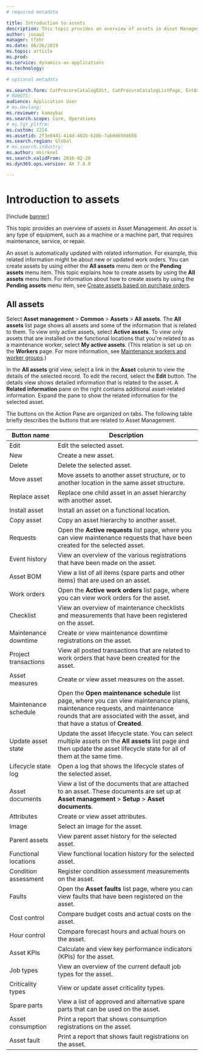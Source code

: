 ```yaml
---
# required metadata

title: Introduction to assets
description: This topic provides an overview of assets in Asset Management.
author: josaw1
manager: tfehr
ms.date: 06/26/2019
ms.topic: article
ms.prod: 
ms.service: dynamics-ax-applications
ms.technology: 

# optional metadata

ms.search.form: CatProcureCatalogEdit, CatProcureCatalogListPage, EntAssetTimeline, EntAssetObjectTableLookup
# ROBOTS: 
audience: Application User
# ms.devlang: 
ms.reviewer: kamaybac
ms.search.scope: Core, Operations
# ms.tgt_pltfrm: 
ms.custom: 2214
ms.assetid: 2f3e0441-414d-402b-b28b-7ab0d650d658
ms.search.region: Global
# ms.search.industry: 
ms.author: mkirknel
ms.search.validFrom: 2016-02-28
ms.dyn365.ops.version: AX 7.0.0

---
```


# Introduction to assets

[!include [banner](../../includes/banner.md)]

 

This topic provides an overview of assets in Asset Management. An *asset* is any type of equipment, such as a machine or a machine part, that requires maintenance, service, or repair.

An asset is automatically updated with related information. For example, this related information might be about new or updated work orders. You can create assets by using either the **All assets** menu item or the **Pending assets** menu item. This topic explains how to create assets by using the **All assets** menu item. For information about how to create assets by using the **Pending assets** menu item, see [Create assets based on purchase orders](../objects/create-objects-based-on-purchase-orders.md).

## All assets

Select **Asset management** \> **Common** \> **Assets** \> **All assets**. The **All assets** list page shows all assets and some of the information that is related to them. To view only active assets, select **Active assets**. To view only assets that are installed on the functional locations that you're related to as a maintenance worker, select **My active assets**. (This relation is set up on the **Workers** page. For more information, see [Maintenance workers and worker groups](../setup-for-objects/workers-and-worker-groups.md).)

In the **All assets** grid view, select a link in the **Asset** column to view the details of the selected record. To edit the record, select the **Edit** button. The details view shows detailed information that is related to the asset. A **Related information** pane on the right contains additional asset-related information. Expand the pane to show the related information for the selected asset.

The buttons on the Action Pane are organized on tabs. The following table briefly describes the buttons that are related to Asset Management.

| Button name          | Description                                                                                                                                                       |
|----------------------|-------------------------------------------------------------------------------------------------------------------------------------------------------------------|
| Edit                 | Edit the selected asset.                                                                                                                                         |
| New                  | Create a new asset.                                                                                                                                                |
| Delete               | Delete the selected asset.                                                                                                                                       |
| Move asset           | Move assets to another asset structure, or to another location in the same asset structure.                                                                                         |
| Replace asset        | Replace one child asset in an asset hierarchy with another asset.                                                                                                  |
| Install asset        | Install an asset on a functional location.                                                                                                                          |
| Copy asset           | Copy an asset hierarchy to another asset.                                                                                                                          |
| Requests             | Open the **Active requests** list page, where you can view maintenance requests that have been created for the selected asset.                                                                         |
| Event history        | View an overview of the various registrations that have been made on the asset.                                                                                                         |
| Asset BOM            | View a list of all items (spare parts and other items) that are used on an asset.                                                                                  |
| Work orders          | Open the **Active work orders** list page, where you can view work orders for the asset.                                                                                        |
| Checklist            | View an overview of maintenance checklists and measurements that have been registered on the asset.                                                                                                 |
| Maintenance downtime | Create or view maintenance downtime registrations on the asset.                                                                                                       |
| Project transactions | View all posted transactions that are related to work orders that have been created for the asset.                                                                                       |
| Asset measures       | Create or view asset measures on the asset.                                                                                                               |
| Maintenance schedule | Open the **Open maintenance schedule** list page, where you can view maintenance plans, maintenance requests, and maintenance rounds that are associated with the asset, and that have a status of **Created**. |
| Update asset state   | Update the asset lifecycle state. You can select multiple assets on the **All assets** list page and then update the asset lifecycle state for all of them at the same time.              |
| Lifecycle state log  | Open a log that shows the lifecycle states of the selected asset.                                                                                                                 |
| Asset documents      | View a list of the documents that are attached to an asset. These documents are set up at **Asset management** \> **Setup** \> **Asset documents**.                 |
| Attributes           | Create or view asset attributes.                                                                                                                             |
| Image                | Select an image for the asset.                                                                                                                                   |
| Parent assets        | View parent asset history for the selected asset.                                                                                                                |
| Functional locations | View functional location history for the selected asset.                                                                                                          |
| Condition assessment | Register condition assessment measurements on the asset.                                                                                                         |
| Faults               | Open the **Asset faults** list page,  where you can view faults that have been registered on the asset.                                                                                             |
| Cost control         | Compare budget costs and actual costs on the asset.                                                                                                              |
| Hour control         | Compare forecast hours and actual hours on the asset.                                                                                                              |
| Asset KPIs           | Calculate and view key performance indicators (KPIs) for the asset.                                                                                              |
| Job types            | View an overview of the current default job types for the asset.                                                                                                            |
| Criticality types    | View or update asset criticality types.                                                                                                                              |
| Spare parts          | View a list of approved and alternative spare parts that can be used on the asset.                                                                               |
| Asset consumption    | Print a report that shows consumption registrations on the asset.                                                                                                |
| Asset fault          | Print a report that shows fault registrations on the asset.                                                                                                      |
